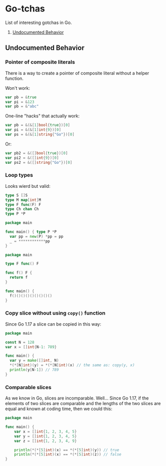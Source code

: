 # Go-tchas
List of interesting gotchas in Go.

1. [Undocumented Behavior](#undocumented-behavior)

## Undocumented Behavior
### Pointer of composite literals

There is a way to create a pointer of composite literal without a helper function.

Won't work:
```go
var pb = &true 
var pi = &123 
var pb = &"abc"
```

One-line "hacks" that actually work:
```go
var pb = &(&[1]bool{true})[0] 
var pi = &(&[1]int{9})[0]  
var ps = &(&[1]string{"Go"})[0]
```
Or:
```go
var pb2 = &([]bool{true})[0]  
var pi2 = &([]int{9})[0]
var ps2 = &([]string{"Go"})[0]
```

### Loop types
Looks wierd but valid:
```go
type S []S
type M map[int]M 
type F func(F) F 
type Ch chan Ch 
type P *P
```
```go
package main

func main() { type P *P
  var pp = new(P) *pp = pp
  _ = ************pp
}
```
```go
package main

type F func() F

func f() F { 
  return f
}

func main() {
  f()()()()()()()()()
}

```

### Copy slice without using ``copy()`` function
Since Go 1.17 a slice can be copied in this way:
```go
package main 

const N = 128
var x = []int{N-1: 789}

func main() {
  var y = make([]int, N)
  *(*[N]int)(y) = *(*[N]int)(x) // the same as: copy(y, x) 
  println(y[N-1]) // 789
}
```

### Comparable slices
As we know in Go, slices are incomparable. Well... Since Go 1.17, if the elements of two slices are comparable and the lengths of the two slices are equal and known at coding time, then we could this:
```go
package main

func main() {
	var x = []int{1, 2, 3, 4, 5}
	var y = []int{1, 2, 3, 4, 5}
	var z = []int{1, 2, 3, 4, 9}

	println(*(*[5]int)(x) == *(*[5]int)(y)) // true
	println(*(*[5]int)(x) == *(*[5]int)(z)) // false
}

```
